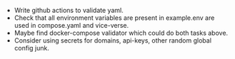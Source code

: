- Write github actions to validate yaml.
- Check that all environment variables are present in example.env are used in compose.yaml and vice-verse.
- Maybe find docker-compose validator which could do both tasks above.
- Consider using secrets for domains, api-keys, other random global config junk.
